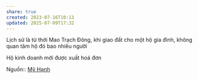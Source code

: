 ```yaml
---
share: true
created: 2023-07-16T10:13
updated: 2025-07-09T17:32
---
```

Lịch sử là từ thời Mao Trạch Đông, khi giao đất cho một hộ gia đình, không quan tâm hộ đó bao nhiêu người

Hộ kinh doanh mới được xuất hoá đơn

Nguồn:: [Mỹ Hạnh](M%E1%BB%B9%20H%E1%BA%A1nh.md)
